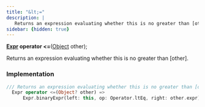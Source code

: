 ```yaml
---
title: "&lt;="
description: |
   Returns an expression evaluating whether this is no greater than [other].
sidebar: {hidden: true}
---
```

<span class="dart-code"><strong>[Expr] operator <=</strong>(<span class="nobr">[Object] other</span>);</span>

 Returns an expression evaluating whether this is no greater than [other].
### Implementation
```dart
/// Returns an expression evaluating whether this is no greater than [other].
  Expr operator <=(Object? other) =>
      Expr.binaryExpr(left: this, op: Operator.ltEq, right: other.expr);
```

[Expr]: /reference/classes/expr/
[Object]: https://api.flutter.dev/flutter/dart-core/Object-class.html